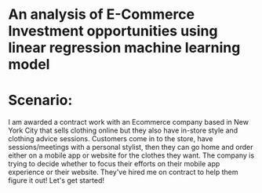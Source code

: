 # An analysis of E-Commerce Investment opportunities using linear regression machine learning model

# Scenario:
 I am awarded a contract work with an Ecommerce company based in New York City that sells clothing online but they also have in-store style and clothing advice sessions. Customers come in to the store, have sessions/meetings with a personal stylist, then they can go home and order either on a mobile app or website for the clothes they want.
The company is trying to decide whether to focus their efforts on their mobile app experience or their website. They've hired me on contract to help them figure it out! Let's get started!
